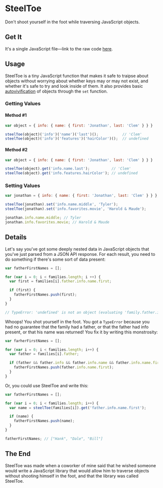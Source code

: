 # SteelToe

Don't shoot yourself in the foot while traversing JavaScript objects.

## Get It

It's a single JavaScript file&mdash;link to the raw code [here](https://raw.github.com/jclem/steeltoe/master/public/javascripts/steeltoe.js).

## Usage

SteelToe is a tiny JavaScript function that makes it safe to traipse about objects without worrying about whether keys may or may not exist, and whether it's safe to try and look inside of them. It also provides basic [autovivification](http://en.wikipedia.org/wiki/Autovivification) of objects through the `set` function.

### Getting Values

#### Method #1
```javascript
var object = { info: { name: { first: 'Jonathan', last: 'Clem' } } }

steelToe(object)('info')('name')('last')();           // 'Clem'
steelToe(object)('info')('features')('hairColor')();  // undefined
```

#### Method #2
```javascript
var object = { info: { name: { first: 'Jonathan', last: 'Clem' } } }

steelToe(object).get('info.name.last');          // 'Clem'
steelToe(object).get('info.features.hairColor'); // undefined
```

### Setting Values

```javascript
var jonathan = { info: { name: { first: 'Jonathan', last: 'Clem' } } },

steelToe(jonathan).set('info.name.middle', 'Tyler');
steelToe(jonathan).set('info.favorites.movie', 'Harold & Maude');

jonathan.info.name.middle; // Tyler
jonathan.info.favorites.movie; // Harold & Maude
````

## Details

Let's say you've got some deeply nested data in JavaScript objects that you've just parsed from a JSON API response. For each result, you need to do something if there's some sort of data present:

```javascript
var fatherFirstNames = [];

for (var i = 0; i < families.length; i ++) {
  var first = families[i].father.info.name.first;

  if (first) {
    fatherFirstNames.push(first);
  }
}

// TypeError: 'undefined' is not an object (evaluating 'family.father.info.name.first')
```

Whoops! You shot yourself in the foot. You got a `TypeError` because you had no guarantee that the family had a father, or that the father had info present, or that his name was returned! You fix it by writing this monstrosity:

```javascript
var farherFirstNames = [];

for (var i = 0; i < families.length; i++) {
  var father = families[i].father;

  if (father && father.info && father.info.name && father.info.name.first) {
    fatherFirstNames.push(father.info.name.first);
  }
}
```

Or, you could use SteelToe and write this:

```javascript
var fatherFirstNames = [];

for (var i = 0; i < families.length; i++) {
  var name = steelToe(families[i]).get('father.info.name.first');

  if (name) {
    fatherFirstNames.push(name);
  }
}

fatherFirstNames; // ["Hank", "Dale", "Bill"]
```

## The End

SteelToe was made when a coworker of mine said that he wished someone would write a JavaScript library that would allow him to traverse objects without shooting himself in the foot, and that the library was called SteelToe.
